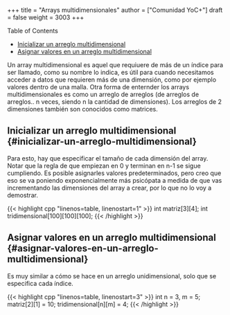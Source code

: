 +++
title = "Arrays multidimensionales"
author = ["Comunidad YoC+"]
draft = false
weight = 3003
+++

<div class="ox-hugo-toc toc">
<div></div>

<div class="heading">Table of Contents</div>

- [Inicializar un arreglo multidimensional](#inicializar-un-arreglo-multidimensional)
- [Asignar valores en un arreglo multidimensional](#asignar-valores-en-un-arreglo-multidimensional)

</div>
<!--endtoc-->

Un array multidimensional es aquel que requiuere de más de un índice para ser llamado, como su nombre lo indica, es útil para cuando necesitamos acceder a datos que requieren más de una dimensión, como por ejemplo valores dentro de una malla. Otra forma de enternder los arrays multidimensionales es como un arreglo de arreglos (de arreglos de arreglos.. n veces, siendo n la cantidad de dimensiones). Los arreglos de 2 dimensiones también son conocidos como matrices.


## Inicializar un arreglo multidimensional {#inicializar-un-arreglo-multidimensional}

Para esto, hay que especificar el tamaño de cada dimensión del array. Notar que la regla de que empiezan en 0 y terminan en n-1 se sigue cumpliendo. Es posible asignarles valores predeterminados, pero creo que eso se va poniendo exponencialmente más psicópata a medida de que vas incrementando las dimensiones del array a crear, por lo que no lo voy a demostrar.

{{< highlight cpp "linenos=table, linenostart=1" >}}
int matriz[3][4];
int tridimensional[100][100][100];
{{< /highlight >}}


## Asignar valores en un arreglo multidimensional {#asignar-valores-en-un-arreglo-multidimensional}

Es muy similar a cómo se hace en un arreglo unidimensional, solo que se especifica cada índice.

{{< highlight cpp "linenos=table, linenostart=3" >}}
int n = 3, m = 5;
matriz[2][1] = 10;
tridimensional[n][m] = 4;
{{< /highlight >}}
